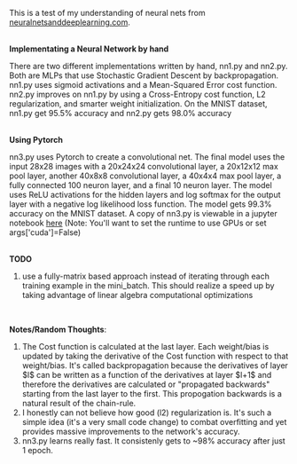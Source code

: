 This is a test of my understanding of neural nets from [neuralnetsanddeeplearning.com](http://neuralnetworksanddeeplearning.com/index.html).
<br />
<br />

<strong>Implementating a Neural Network by hand</strong>

There are two different implementations written by hand, nn1.py and nn2.py. Both are MLPs that use Stochastic Gradient Descent by backpropagation. nn1.py uses sigmoid activations and a Mean-Squared Error cost function. nn2.py improves on nn1.py by using a Cross-Entropy cost function, L2 regularization, and smarter weight initialization. On the MNIST dataset, nn1.py get 95.5% accuracy and nn2.py gets 98.0% accuracy
<br />
<br />

<strong>Using Pytorch</strong>

nn3.py uses Pytorch to create a convolutional net. The final model uses the input 28x28 images with a 20x24x24 convolutional layer, a 20x12x12 max pool layer, another 40x8x8 convolutional layer, a 40x4x4 max pool layer, a fully connected 100 neuron layer, and a final 10 neuron layer. The model uses ReLU activations for the hidden layers and log softmax for the output layer with a negative log likelihood loss function. The model gets 99.3% accuracy on the MNIST dataset. A copy of nn3.py is viewable in a jupyter notebook [here](https://colab.research.google.com/drive/15ErrDgsHbql2n5OIasHE1NhkI-5XZ9Fc?usp=sharing) (Note: You'll want to set the runtime to use GPUs or set args['cuda']=False)
<br />
<br />

<strong>TODO</strong>
<ol>
<li>use a fully-matrix based approach instead of iterating through each training example in the mini_batch. This should realize a speed up by taking advantage of linear algebra computational optimizations</li>
</ol>
<br />

<strong>Notes/Random Thoughts</strong>:
<ol>
    <li>The Cost function is calculated at the last layer. Each weight/bias is updated by taking the derivative of the Cost function with respect to that weight/bias. It's called backpropagation because the derivatives of layer $l$ can be written as a function of the derivatives at layer $l+1$ and therefore the derivatives are calculated or "propagated backwards" starting from the last layer to the first. This propogation backwards is a natural result of the chain-rule.</li>
    <li>I honestly can not believe how good (l2) regularization is. It's such a simple idea (it's a very small code change) to combat overfitting and yet provides massive improvements to the network's accuracy.</li>
    <li>nn3.py learns really fast. It consistenly gets to ~98% accuracy after just 1 epoch.</li>
</ol
